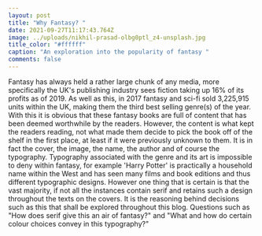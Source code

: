 ```yaml
---
layout: post
title: "Why Fantasy? "
date: 2021-09-27T11:17:43.764Z
image: ../uploads/nikhil-prasad-olbg0ptl_z4-unsplash.jpg
title_color: "#ffffff"
caption: "An exploration into the popularity of fantasy "
comments: false
---
```

Fantasy has always held a rather large chunk of any media, more specifically the UK's publishing industry sees fiction taking up 16% of its profits as of 2019. As well as this, in 2017 fantasy and sci-fi sold 3,225,915 units within the UK, making them the third best selling genre(s) of the year. With this it is obvious that these fantasy books are full of content that has been deemed worthwhile by the readers. However, the content is what kept the readers reading, not what made them decide to pick the book off of the shelf in the first place, at least if it were previously unknown to them. It is in fact the cover, the image, the name, the author and of course the typography. Typography associated with the genre and its art is impossible to deny within fantasy, for example 'Harry Potter' is practically a household name within the West and has seen many films and book editions and thus different typographic designs. However one thing that is certain is that the vast majority, if not all the instances contain serif and retains such a design throughout the texts on the covers. It is the reasoning behind decisions such as this that shall be explored throughout this blog. Questions such as "How does serif give this an air of fantasy?" and "What and how do certain colour choices convey in this typography?"